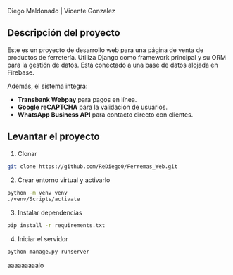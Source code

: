 Diego Maldonado | Vicente Gonzalez

## Descripción del proyecto

Este es un proyecto de desarrollo web para una página de venta de productos de ferretería. Utiliza Django como framework principal y su ORM para la gestión de datos. Está conectado a una base de datos alojada en Firebase.

Además, el sistema integra:

- **Transbank Webpay** para pagos en línea.
- **Google reCAPTCHA** para la validación de usuarios.
- **WhatsApp Business API** para contacto directo con clientes.

## Levantar el proyecto

1. Clonar
```bash
git clone https://github.com/ReDiego0/Ferremas_Web.git
```

2. Crear entorno virtual y activarlo
```bash
python -m venv venv
./venv/Scripts/activate
```

3. Instalar dependencias
```bash
pip install -r requirements.txt
```

4. Iniciar el servidor
```bash
python manage.py runserver
```

aaaaaaaaalo